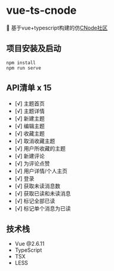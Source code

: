 # vue-ts-cnode
🚀 基于vue+typescript构建的仿[CNode社区](https://cnodejs.org/)

## 项目安装及启动
```
npm install
npm run serve
```

## API清单 x 15
- [√] 主题首页
- [√] 主题详情
- [√] 新建主题
- [√] 编辑主题
- [√] 收藏主题
- [√] 取消收藏主题
- [√] 用户所收藏的主题
- [√] 新建评论
- [√] 为评论点赞
- [√] 用户详情/个人主页
- [√] 登录
- [√] 获取未读消息数
- [√] 获取已读和未读消息
- [√] 标记全部已读
- [√] 标记单个消息为已读

## 技术栈
- Vue @2.6.11
- TypeScript
- TSX
- LESS